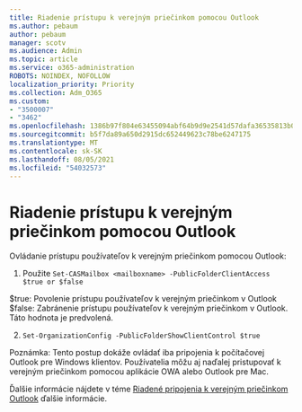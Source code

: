 ```yaml
---
title: Riadenie prístupu k verejným priečinkom pomocou Outlook
ms.author: pebaum
author: pebaum
manager: scotv
ms.audience: Admin
ms.topic: article
ms.service: o365-administration
ROBOTS: NOINDEX, NOFOLLOW
localization_priority: Priority
ms.collection: Adm_O365
ms.custom:
- "3500007"
- "3462"
ms.openlocfilehash: 1386b97f804e63455094abf64b9d9e2541d57dafa36535813b0d7689e0ce2966
ms.sourcegitcommit: b5f7da89a650d2915dc652449623c78be6247175
ms.translationtype: MT
ms.contentlocale: sk-SK
ms.lasthandoff: 08/05/2021
ms.locfileid: "54032573"
---
```

# <a name="control-access-to-public-folders-using-outlook"></a>Riadenie prístupu k verejným priečinkom pomocou Outlook

Ovládanie prístupu používateľov k verejným priečinkom pomocou Outlook:

1. Použite `Set-CASMailbox <mailboxname> -PublicFolderClientAccess $true or $false`

$true: Povolenie prístupu používateľov k verejným priečinkom v Outlook  
$false: Zabránenie prístupu používateľov k verejným priečinkom v Outlook. Táto hodnota je predvolená.  

2. `Set-OrganizationConfig -PublicFolderShowClientControl $true`

Poznámka: Tento postup dokáže ovládať iba pripojenia k počítačovej Outlook pre Windows klientov. Používatelia môžu aj naďalej pristupovať k verejným priečinkom pomocou aplikácie OWA alebo Outlook pre Mac.

Ďalšie informácie nájdete v téme [Riadené pripojenia k verejným priečinkom Outlook](https://aka.ms/controlpf) ďalšie informácie.
